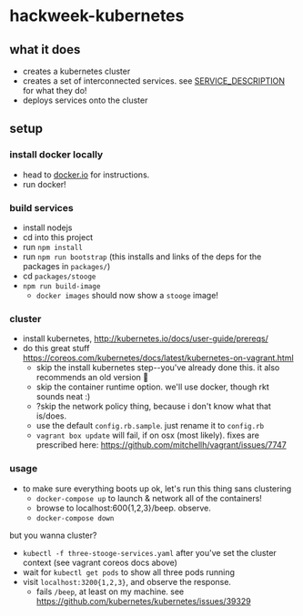 # hackweek-kubernetes

## what it does

- creates a kubernetes cluster
- creates a set of interconnected services. see [SERVICE_DESCRIPTION](SERVICE_DESCRIPTION.md) for what they do!
- deploys services onto the cluster

## setup

### install docker locally

- head to [docker.io](http://www.docker.io) for instructions.
- run docker!

### build services

- install nodejs
- cd into this project
- run `npm install`
- run `npm run bootstrap` (this installs and links of the deps for the packages in `packages/`)
- cd `packages/stooge`
- `npm run build-image`
  - `docker images` should now show a `stooge` image!

### cluster
- install kubernetes, http://kubernetes.io/docs/user-guide/prereqs/
- do this great stuff https://coreos.com/kubernetes/docs/latest/kubernetes-on-vagrant.html
  - skip the install kubernetes step--you've already done this.  it also recommends an old version :poop:
  - skip the container runtime option. we'll use docker, though rkt sounds neat :)
  - ?skip the network policy thing, because i don't know what that is/does.
  - use the default `config.rb.sample`.  just rename it to `config.rb`
  - `vagrant box update` will fail, if on osx (most likely).  fixes are prescribed here: https://github.com/mitchellh/vagrant/issues/7747

### usage

- to make sure everything boots up ok, let's run this thing sans clustering
  - `docker-compose up` to launch & network all of the containers!
  - browse to localhost:600{1,2,3}/beep. observe.
  - `docker-compose down`

but you wanna cluster?
  - `kubectl -f three-stooge-services.yaml` after you've set the cluster context (see vagrant coreos docs above)
  - wait for `kubectl get pods` to show all three pods running
  - visit `localhost:3200{1,2,3}`, and observe the response.
    - fails `/beep`, at least on my machine. see https://github.com/kubernetes/kubernetes/issues/39329
